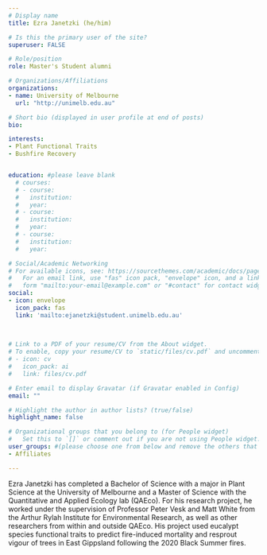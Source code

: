 ```yaml
---
# Display name
title: Ezra Janetzki (he/him)

# Is this the primary user of the site?
superuser: FALSE

# Role/position
role: Master's Student alumni

# Organizations/Affiliations
organizations:
- name: University of Melbourne
  url: "http://unimelb.edu.au"

# Short bio (displayed in user profile at end of posts)
bio: 

interests:
- Plant Functional Traits
- Bushfire Recovery


education: #please leave blank
  # courses:
  # - course:
  #   institution:
  #   year:
  # - course:
  #   institution:
  #   year:
  # - course:
  #   institution:
  #   year:

# Social/Academic Networking
# For available icons, see: https://sourcethemes.com/academic/docs/page-builder/#icons
#   For an email link, use "fas" icon pack, "envelope" icon, and a link in the
#   form "mailto:your-email@example.com" or "#contact" for contact widget.
social:
- icon: envelope
  icon_pack: fas
  link: 'mailto:ejanetzki@student.unimelb.edu.au'

    
  
# Link to a PDF of your resume/CV from the About widget.
# To enable, copy your resume/CV to `static/files/cv.pdf` and uncomment the lines below.
# - icon: cv
#   icon_pack: ai
#   link: files/cv.pdf

# Enter email to display Gravatar (if Gravatar enabled in Config)
email: ""

# Highlight the author in author lists? (true/false)
highlight_name: false

# Organizational groups that you belong to (for People widget)
#   Set this to `[]` or comment out if you are not using People widget.
user_groups: #(please choose one from below and remove the others that aren't needed)
- Affiliates

---
```


Ezra Janetzki has completed a Bachelor of Science with a major in Plant Science at the University of Melbourne and a Master of Science with the Quantitative and Applied Ecology lab (QAEco). For his research project, he worked under the supervision of Professor Peter Vesk and Matt White from the Arthur Rylah Institute for Environmental Research, as well as other researchers from within and outside QAEco. His project used eucalypt species functional traits to predict fire-induced mortality and resprout vigour of trees in East Gippsland following the 2020 Black Summer fires.

